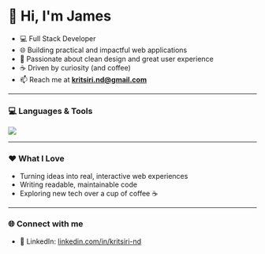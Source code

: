 # 👋 Hi, I'm James

- 💻 Full Stack Developer  
- 🌐 Building practical and impactful web applications  
- 🎨 Passionate about clean design and great user experience  
- ☕ Driven by curiosity (and coffee)  
- 📫 Reach me at **kritsiri.nd@gmail.com**  

---

### 💻 Languages & Tools
<p align="left">
  <img src="https://skillicons.dev/icons?i=vscode,git,js,html,css,ts,react,nextjs,nodejs,express,mysql,mongodb,postgres,supabase,tailwind,figma,vercel,postman&perline=8" />
</p>

---

### ❤️ What I Love
- Turning ideas into real, interactive web experiences  
- Writing readable, maintainable code  
- Exploring new tech over a cup of coffee ☕  

---

### 🌐 Connect with me
- 💼 LinkedIn: [linkedin.com/in/kritsiri-nd](https://linkedin.com/in/kritsiri-nd)
